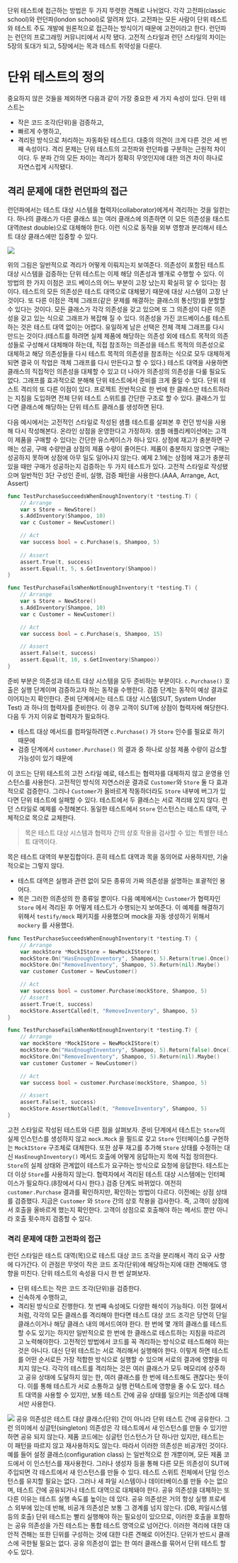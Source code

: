 단위 테스트에 접근하는 방법은 두 가지 뚜렷한 견해로 나뉘었다. 각각 고전파(classic school)와 런던파(london school)로 알려져 있다. 고전파는 모든 사람이 단위 테스트와 테스트 주도 개발에 원론적으로 접근하는 방식이기 때문에 고전이라고 한다. 런던파는 런던의 프로그래밍 커뮤니티에서 시작 됐다. 고전적 스타일과 런던 스타일의 차이는 5장의 토대가 되고, 5장에서는 목과 테스트 취약성을 다룬다.
# 단위 테스트의 정의
중요하지 않은 것들을 제외하면 다음과 같이 가장 중요한 세 가지 속성이 있다.
단위 테스트는 
- 작은 코드 조각(단위)을 검증하고,
- 빠르게 수행하고,
- 격리된 방식으로 처리하는 자동화된 테스트다.
대중의 의견이 크게 다른 것은 세 번째 속성이다. 격리 문제는 단위 테스트의 고전파와 런던파를 구분하는 근원적 차이이다. 두 분파 간의 모든 차이는 격리가 정확히 무엇인지에 대한 의견 차이 하나로 자연스럽게 시작됐다.
## 격리 문제에 대한 런던파의 접근
런던파에서는 테스트 대상 시스템을 협력자(collaborator)에게서 격리하는 것을 일컫는다. 하나의 클래스가 다른 클래스 또는 여러 클래스에 의존하면 이 모든 의존성을 태스트 대역(test double)으로 대체해야 한다. 이런 식으로 동작을 외부 영향과 분리해서 테스트 대상 클래스에만 집중할 수 있다.

![](images/figure2.png)

위의 그림은 일반적으로 격리가 어떻게 이뤄지는지 보여준다. 의존성이 포함된 테스트 대상 시스템을 검증하는 단위 테스트는 이제 해당 의존성과 별개로 수행할 수 있다.
이 방법의 한 가지 이점은 코드 베이스의 어느 부분이 고장 났는지 확실히 알 수 있다는 점이다. 테스트의 모든 의존성은 테스트 대역으로 대체됐기 때문에 대상 시스템이 고장 난 것이다.
또 다른 이점은 객체 그래프(같은 문제를 해결하는 클래스의 통신망)를 분할할 수 있다는 것이다. 모든 클래스가 각각 의존성을 갖고 있으며 또 그 의존성이 다른 의존성을 갖고 있는 식으로 그래프가 복잡해 질 수 있다.
의존성을 가진 코드베이스를 테스트하는 것은 테스트 대역 없이는 어렵다. 유일하게 남은 선택은 전체 객체 그래프를 다시 만드는 것이다.(테스트를 하려면 실제 제품에 해당하는 의존성 외에 테스트 목적의 의존성들로 구성해서 대체해야 하는데, 직접 참조하는 의존성을 테스트 목적의 의존성으로 대체하고 해당 의존성들을 다시 테스트 목적의 의존성을 참조하는 식으로 모두 대체하게 되면 결국 이 작업은 객체 그래프를 다시 만든다고 할 수 있다.)
테스트 대역을 사용하면 클래스의 직접적인 의존성을 대체할 수 있고 더 나아가 의존성의 의존성을 다룰 필요도 없다. 그래프를 효과적으로 분해해 단위 테스트에서 준비를 크게 줄일 수 있다.
단위 테스트 격리의 또 다른 이점이 있다. 프로젝트 전반적으로 한 번에 한 클래스만 테스트하라는 지침을 도입하면 전체 단위 테스트 스위트를 간단한 구조로 할 수 있다. 클래스가 있다면 클래스에 해당하는 단위 테스트 클래스를 생성하면 된다.

다음 예시에서는 고전적인 스타일로 작성된 샘플 테스트를 살펴본 후 런던 방식을 사용해 다시 작성해본다.
온라인 상점을 운영한다고 가정하자. 샘플 애플리케이션에는 고객이 제품을 구매할 수 있다는 간단한 유스케이스가 하나 있다. 상점에 재고가 충분하면 구매는 성공, 구매 수량만큼 상점의 제품 수량이 줄어든다. 제품이 충분하지 않으면 구매는 성공하지 못하며 상점에 아무 일도 일어나지 않는다.
예제 2.1에는 상점에 재고가 충분히 있을 때만 구매가 성공하는지 검증하는 두 가지 테스트가 있다. 고전적 스타일로 작성됐으며 일반적인 3단 구성인 준비, 실행, 검증 패턴을 사용한다.(AAA, Arrange, Act, Assert)

```go
func TestPurchaseSucceedsWhenEnoughInventory(t *testing.T) {
	// Arrange
	var s Store = NewStore()
	s.AddInventory(Shampoo, 10)
	var c Customer = NewCustomer()

	// Act
	var success bool = c.Purchase(s, Shampoo, 5)
	
	// Assert
	assert.True(t, success)
	assert.Equal(t, 5, s.GetInventory(Shampoo))
}

func TestPurchaseFailsWhenNotEnoughInventory(t *testing.T) {
	// Arrange
	var s Store = NewStore()
	s.AddInventory(Shampoo, 10)
	var c Customer = NewCustomer()

	// Act
	var success bool = c.Purchase(s, Shampoo, 15)

	// Assert
	assert.False(t, success)
	assert.Equal(t, 10, s.GetInventory(Shampoo))
}
```

준비 부분은 의존성과 테스트 대상 시스템을 모두 준비하는 부분이다. `c.Purchase()` 호출은 실행 단계이며 검증하고자 하는 동작을 수행한다. 검증 단계는 동작이 예상 결과로 이어지는지 확인한다.
준비 단계에서는 테스트 대상 시스템(SUT, System Under Test) 과 하나의 협력자를 준비한다. 이 경우 고객이 SUT에 상점이 협력자에 해당한다. 다음 두 가지 이유로 협력자가 필요하다.
- 테스트 대상 메서드를 컴파일하려면 `c.Purchase()` 가 `Store` 인수를 필요로 하기 때문에
- 검증 단계에서 `customer.Purchase()` 의 결과 중 하나로 상점 제품 수량이 감소할 가능성이 있기 때문에

이 코드는 단위 테스트의 고전 스타일 예로, 테스트는 협력자를 대체하지 않고 운영용 인스턴스를 사용한다. 고전적인 방식의 자연스러운 결과로 `Customer`와 `Store` 둘 다 효과적으로 검증한다. 그러나 `Customer`가 올바르게 작동하더라도 `Store` 내부에 버그가 있다면 단위 테스트에 실패할 수 있다. 테스트에서 두 클래스는 서로 격리돼 있지 않다.
런던 스타일로 예제를 수정해본다. 동일한 테스트에서 `Store` 인스턴스는 테스트 대역, 구체적으로 목으로 교체한다.

>목은 테스트 대상 시스템과 협력자 간의 상호 작용을 검사할 수 있는 특별한 테스트 대역이다.

목은 테스트 대역의 부분집합이다. 흔히 테스트 대역과 목을 동의어로 사용하지만, 기술적으로는 그렇지 않다.
- 테스트 대역은 실행과 관련 없이 모든 종류의 가짜 의존성을 설명하는 포괄적인 용어다.
- 목은 그러한 의존성의 한 종류일 뿐이다.
다음 예제에서는 `Customer`가  협력자인 `Store` 에서 격리된 후 어떻게 테스트가 수행되는지 보여준다. 이 예제를 해결하기 위해서 `testify/mock` 패키지를 사용했으며 mock을 자동 생성하기 위해서 `mockery` 를 사용했다. 

```go
func TestPurchaseSucceedsWhenEnoughInventory(t *testing.T) {
	// Arrange
	var mockStore *MockIStore = NewMockIStore(t)
	mockStore.On("HasEnoughInventory", Shampoo, 5).Return(true).Once()
	mockStore.On("RemoveInventory", Shampoo, 5).Return(nil).Maybe()
	var customer Customer = NewCustomer()

	// Act
	var success bool = customer.Purchase(mockStore, Shampoo, 5)
	// Assert
	assert.True(t, success)
	mockStore.AssertCalled(t, "RemoveInventory", Shampoo, 5)
}

func TestPurchaseFailsWhenNotEnoughInventory(t *testing.T) {
	// Arrange
	var mockStore *MockIStore = NewMockIStore(t)
	mockStore.On("HasEnoughInventory", Shampoo, 5).Return(false).Once()
	mockStore.On("RemoveInventory", Shampoo, 5).Return(nil).Maybe()
	var customer Customer = NewCustomer()

	// Act
	var success bool = customer.Purchase(mockStore, Shampoo, 5)

	// Assert
	assert.False(t, success)
	mockStore.AssertNotCalled(t, "RemoveInventory", Shampoo, 5)
}
```
고전 스타일로 작성된 테스트와 다른 점을 살펴보자. 준비 단계에서 테스트는 `Store`의 실제 인스턴스를 생성하지 않고 `mock.Mock` 을 필드로 갖고 `Store` 인터페이스를 구현하는 `MockIStore` 구조체로 대체한다.
또한 샴푸 재고를 추가해 `Store` 상태를 수정하는 대신 `HasEnoughInventory()` 메서드 호출에 어떻게 응답하는지 목에 직접 정의한다. `Store`의 실제 상태와 관계없이 테스트가 요구하는 방식으로 요청에 응답한다. 테스트는 더 이상 `Store`를 사용하지 않는다.
협력자에서 격리된 테스트 대상 시스템에는 인터페이스가 필요하다.(8장에서 다시 한다.)
검증 단계도 바뀌었다. 여전히 `customer.Purchase` 결과를 확인하지만, 확인하는 방법이 다르다. 이전에는 상점 상태를 검증했다. 지금은 `Customer` 와 `Store` 간의 상호 작용을 검사한다. 즉, 고객이 상점에서 호출을 올바르게 했는지 확인한다. 고객이 상점으로 호출해야 하는 메서드 뿐만 아니라 호출 횟수까지 검증할 수 있다. 
### 격리 문제에 대한 고전파의 접근
런던 스타일은 테스트 대역(목)으로 테스트 대상 코드 조각을 분리해서 격리 요구 사항에 다가간다. 이 관점은 무엇이 작은 코드 조각(단위)에 해당하는지에 대한 견해에도 영향을 미친다. 단위 테스트의 속성을 다시 한 번 살펴보자.
- 단위 테스트는 작은 코드 조각(단위)을 검증한다.
- 신속하게 수행하고,
- 격리된 방식으로 진행한다.
첫 번째 속성에도 다양한 해석이 가능하다. 이전 절에서 처럼, 각각의 모든 클래스를 격리해야 한다면 테스트 대상 코드 조각은 당연히 단일 클래스이거나 해당 클래스 내의 메서드여야 한다. 한 번에 몇 개의 클래스를 테스트할 수도 있기는 하지만 일반적으로 한 번에 한 클래스로 테스트하는 지침을 따르려고 노력해야한다.
고전적인 방법에서 코드를 꼭 격리하는 방식으로 테스트해야 하는 것은 아니다. 대신 단위 테스트는 서로 격리해서 실행해야 한다. 이렇게 하면 테스트를 어떤 순서로든 가장 적합한 방식으로 실행할 수 있으며 서로의 결과에 영향을 미치지 않는다. 
각각의 테스트를 격리하는 것은 여러 클래스가 모두 메모리에 상주하고 공유 상태에 도달하지 않는 한, 여러 클래스를 한 번에 테스트해도 괜찮다는 뜻이다. 이를 통해 테스트가 서로 소통하고 실행 컨텍스트에 영향을 줄 수도 있다.
테스트 대역을 사용할 수 있지만, 보통 테스트 간에 공유 상태를 일으키는 의존성에 대해서만 사용한다.

![](images/figure3.png)
공유 의존성은 테스트 대상 클래스(단위) 간이 아니라 단위 테스트 간에 공유한다. 그런 의미에서 싱글턴(singleton) 의존성은 각 테스트에서 새 인스턴스를 만들 수 있기만 하면 공유 되지 않는다. 제품 코드에는 싱글턴 인스턴스가 단 하나만 있지만, 테스트는 이 패턴을 따르지 않고 재사용하지도 않는다. 따라서 이러한 의존성은 비공개인 것이다.
예를 들어 설정 클래스(configuration class) 는 일반적으로 한 개뿐이며, 모든 제품 코드에서 이 인스턴스를 재사용한다. 그러나 생성자 등을 통해 다른 모든 의존성이 SUT에 주입되면 각 테스트에서 새 인스턴스를 만들 수 있다. 테스트 스위트 전체에서 단일 인스턴스를 유지할 필요는 없다. 그러나 새 파일 시스템이나 데이터베이스를 만들 수는 없으며, 테스트 간에 공유되거나 테스트 대역으로 대체돼야 한다.
공유 의존성을 대체하는 또 다른 이유는 테스트 실행 속도를 높이는 데 있다. 공유 의존성은 거의 항상 실행 프로세스 외부에 있는데 반해, 비공개 의존성은 보통 그 경계를 넘지 않는다. (DB, 파일시스템등의 호출) 단위 테스트는 빨리 실행해야 하는 필요성이 있으므로, 이러한 호출을 포함하는 공유 의존성을 가진 테스트는 통합 테스트 영역으로 넘어간다.
이러한 격리에 대한 대안적 견해는 또한 딘위를 구성하는 것에 대한 다른 견해로 이어진다. 단위가 반드시 클래스에 국한될 필요는 없다. 공유 의존성이 없는 한 여러 클래스를 묶어서 단위 테스트 할 수도 있다.